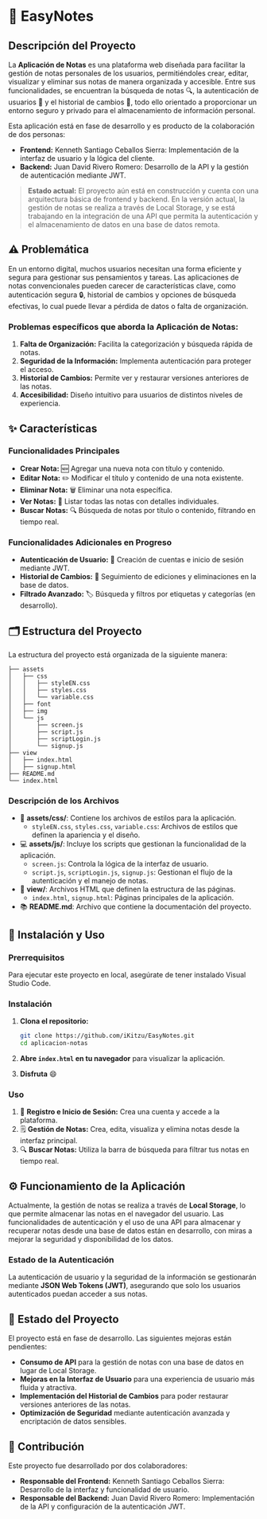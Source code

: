 # 📝 EasyNotes

## Descripción del Proyecto

La **Aplicación de Notas** es una plataforma web diseñada para facilitar la gestión de notas personales de los usuarios, permitiéndoles crear, editar, visualizar y eliminar sus notas de manera organizada y accesible. Entre sus funcionalidades, se encuentran la búsqueda de notas 🔍, la autenticación de usuarios 🔑 y el historial de cambios 📜, todo ello orientado a proporcionar un entorno seguro y privado para el almacenamiento de información personal.

Esta aplicación está en fase de desarrollo y es producto de la colaboración de dos personas:
- **Frontend:** Kenneth Santiago Ceballos Sierra: Implementación de la interfaz de usuario y la lógica del cliente.
- **Backend:** Juan David Rivero Romero: Desarrollo de la API y la gestión de autenticación mediante JWT.

> **Estado actual:** El proyecto aún está en construcción y cuenta con una arquitectura básica de frontend y backend. En la versión actual, la gestión de notas se realiza a través de Local Storage, y se está trabajando en la integración de una API que permita la autenticación y el almacenamiento de datos en una base de datos remota.

## ⚠️ Problemática

En un entorno digital, muchos usuarios necesitan una forma eficiente y segura para gestionar sus pensamientos y tareas. Las aplicaciones de notas convencionales pueden carecer de características clave, como autenticación segura 🔒, historial de cambios y opciones de búsqueda efectivas, lo cual puede llevar a pérdida de datos o falta de organización.

### Problemas específicos que aborda la **Aplicación de Notas**:

1. **Falta de Organización:** Facilita la categorización y búsqueda rápida de notas.
2. **Seguridad de la Información:** Implementa autenticación para proteger el acceso.
3. **Historial de Cambios:** Permite ver y restaurar versiones anteriores de las notas.
4. **Accesibilidad:** Diseño intuitivo para usuarios de distintos niveles de experiencia.

## ✨ Características

### Funcionalidades Principales

- **Crear Nota:** 🆕 Agregar una nueva nota con título y contenido.
- **Editar Nota:** ✏️ Modificar el título y contenido de una nota existente.
- **Eliminar Nota:** 🗑️ Eliminar una nota específica.
- **Ver Notas:** 📃 Listar todas las notas con detalles individuales.
- **Buscar Notas:** 🔍 Búsqueda de notas por título o contenido, filtrando en tiempo real.

### Funcionalidades Adicionales en Progreso

- **Autenticación de Usuario:** 🔐 Creación de cuentas e inicio de sesión mediante JWT.
- **Historial de Cambios:** 🔄 Seguimiento de ediciones y eliminaciones en la base de datos.
- **Filtrado Avanzado:** 🏷️ Búsqueda y filtros por etiquetas y categorías (en desarrollo).

## 🗂️ Estructura del Proyecto

La estructura del proyecto está organizada de la siguiente manera:

```plaintext
├── assets
│   ├── css
│   │   ├── styleEN.css
│   │   ├── styles.css
│   │   └── variable.css
│   ├── font
│   ├── img
│   └── js
│       ├── screen.js
│       ├── script.js
│       ├── scriptLogin.js
│       └── signup.js
├── view
│   ├── index.html
│   ├── signup.html
├── README.md
└── index.html
```

### Descripción de los Archivos

- 🎨 **assets/css/**: Contiene los archivos de estilos para la aplicación.
  - `styleEN.css`, `styles.css`, `variable.css`: Archivos de estilos que definen la apariencia y el diseño.
- 💻 **assets/js/**: Incluye los scripts que gestionan la funcionalidad de la aplicación.
  - `screen.js`: Controla la lógica de la interfaz de usuario.
  - `script.js`, `scriptLogin.js`, `signup.js`: Gestionan el flujo de la autenticación y el manejo de notas.
- 📄 **view/**: Archivos HTML que definen la estructura de las páginas.
  - `index.html`, `signup.html`: Páginas principales de la aplicación.
- 📚 **README.md**: Archivo que contiene la documentación del proyecto.

## 🚀 Instalación y Uso 

### Prerrequisitos

Para ejecutar este proyecto en local, asegúrate de tener instalado Visual Studio Code.

### Instalación

1. **Clona el repositorio:**
   ```bash
   git clone https://github.com/iKitzu/EasyNotes.git
   cd aplicacion-notas
   ```
   
2. **Abre `index.html` en tu navegador** para visualizar la aplicación.

3.  **Disfruta** 😄

### Uso

1. 📝 **Registro e Inicio de Sesión:** Crea una cuenta y accede a la plataforma.
2. 🗒️ **Gestión de Notas:** Crea, edita, visualiza y elimina notas desde la interfaz principal.
3. 🔍 **Buscar Notas:** Utiliza la barra de búsqueda para filtrar tus notas en tiempo real.

## ⚙️ Funcionamiento de la Aplicación

Actualmente, la gestión de notas se realiza a través de **Local Storage**, lo que permite almacenar las notas en el navegador del usuario. Las funcionalidades de autenticación y el uso de una API para almacenar y recuperar notas desde una base de datos están en desarrollo, con miras a mejorar la seguridad y disponibilidad de los datos.

### Estado de la Autenticación

La autenticación de usuario y la seguridad de la información se gestionarán mediante **JSON Web Tokens (JWT)**, asegurando que solo los usuarios autenticados puedan acceder a sus notas.

## 📅 Estado del Proyecto

El proyecto está en fase de desarrollo. Las siguientes mejoras están pendientes:

- **Consumo de API** para la gestión de notas con una base de datos en lugar de Local Storage.
- **Mejoras en la Interfaz de Usuario** para una experiencia de usuario más fluida y atractiva.
- **Implementación del Historial de Cambios** para poder restaurar versiones anteriores de las notas.
- **Optimización de Seguridad** mediante autenticación avanzada y encriptación de datos sensibles.

## 🤝 Contribución

Este proyecto fue desarrollado por dos colaboradores:
- **Responsable del Frontend:** Kenneth Santiago Ceballos Sierra: Desarrollo de la interfaz y funcionalidad de usuario.
- **Responsable del Backend:** Juan David Rivero Romero: Implementación de la API y configuración de la autenticación JWT.
